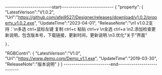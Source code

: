 ------------------------start---------------------------
{
"property":
	{
		"LatestVerison":"V1.0.2",
		"Url":"https://github.com/afei9527/Designer/releases/download/v1.0.2/property_v1.0.2.exe",
		"UpdateTime":"2023-04-01",
      	"ReleaseNote":"\n1 v1.0.2支持：\n多选 ctrl+鼠标左键 复制 ctrl+c  粘贴 ctrl+v \n全选 ctrl+a 
                           \n2.添加检查更新说明，包含版本号，下载链接，更新时间，更新说明.\n3.优化“关于”界面"

	},
"RGBContrl":
	{
		"LatestVerison":"V1.0",
		"Url":"https://www.demo.com/Demo_v1.1.exe",
		"UpdateTime":"2019-03-30",
       		"ReleaseNote":"版本说明"
	}
}
------------------------end---------------------------

